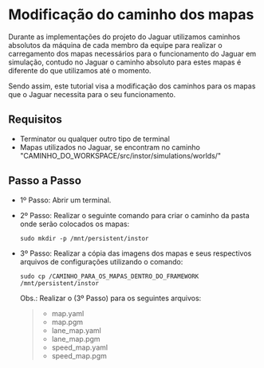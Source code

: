 # Modificação do caminho dos mapas

Durante as implementações do projeto do Jaguar utilizamos caminhos absolutos da máquina de cada membro da equipe para realizar o carregamento dos mapas necessários para o funcionamento do Jaguar em simulação, contudo no Jaguar o caminho absoluto para estes mapas é diferente do que utilizamos até o momento.

Sendo assim, este tutorial visa a modificação dos caminhos para os mapas que o Jaguar necessita para o seu funcionamento.

## Requisitos

- Terminator ou qualquer outro tipo de terminal
- Mapas utilizados no Jaguar, se encontram no caminho "CAMINHO_DO_WORKSPACE/src/instor/simulations/worlds/"

## Passo a Passo

- 1º Passo: Abrir um terminal.
- 2º Passo: Realizar o seguinte comando para criar o caminho da pasta onde serão colocados os mapas:

    ```
    sudo mkdir -p /mnt/persistent/instor
    ```

- 3º Passo: Realizar a cópia das imagens dos mapas e seus respectivos arquivos de configurações utilizando o comando:

    ```
    sudo cp /CAMINHO_PARA_OS_MAPAS_DENTRO_DO_FRAMEWORK /mnt/persistent/instor
    ```
    Obs.: Realizar o (3º Passo) para os seguintes arquivos:
    > - map.yaml
    > - map.pgm
    > - lane_map.yaml
    > - lane_map.pgm
    > - speed_map.yaml
    > - speed_map.pgm

